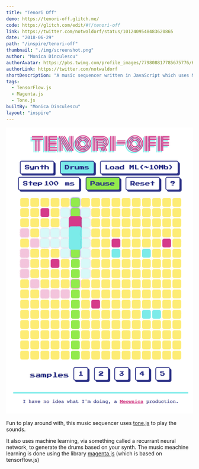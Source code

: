```yaml
---
title: "Tenori Off"
demo: https://tenori-off.glitch.me/ 
code: https://glitch.com/edit/#!/tenori-off
link: https://twitter.com/notwaldorf/status/1012409548483620865
date: "2018-06-29"
path: "/inspire/tenori-off"
thumbnail: "./img/screenshot.png"
author: "Monica Dinculescu"
authorAvatar: https://pbs.twimg.com/profile_images/779808817785675776/Hf9AwdFs_400x400.jpg
authorLink: https://twitter.com/notwaldorf
shortDescription: "A music sequencer written in JavaScript which uses Machine Learning to try to match drums to a synth melody you create!"
tags:
  - TensorFlow.js
  - Magenta.js
  - Tone.js
builtBy: "Monica Dinculescu"
layout: "inspire"
---
```


![Animation](./img/animation.gif)

Fun to play around with, this music sequencer uses [tone.js](https://tonejs.github.io/) to play the sounds.

It also uses machine learning, via something called a recurrant neural network, to generate the drums based on your synth. The music meachine learning is done using the library [magenta.js](https://magenta.tensorflow.org/js) (which is based on tensorflow.js)
